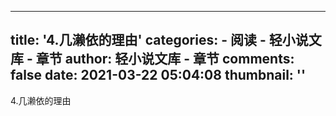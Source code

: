 
---
title: '4.几濑依的理由'
categories: 
    - 阅读
    - 轻小说文库 - 章节
author: 轻小说文库 - 章节
comments: false
date: 2021-03-22 05:04:08
thumbnail: ''
---

<div>   
4.几濑依的理由  
</div>
            